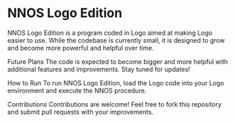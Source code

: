 # NNOS Logo Edition

NNOS Logo Edition is a program coded in Logo aimed at making Logo easier to use. While the codebase is currently small, it is designed to grow and become more powerful and helpful over time.

Future Plans
The code is expected to become bigger and more helpful with additional features and improvements. Stay tuned for updates!

How to Run
To run NNOS Logo Edition, load the Logo code into your Logo environment and execute the NNOS procedure.

Contributions
Contributions are welcome! Feel free to fork this repository and submit pull requests with your improvements.
